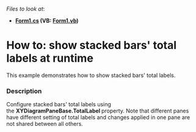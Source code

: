 <!-- default file list -->
*Files to look at*:

* **[Form1.cs](./CS/StackedBarTotalLabelSample/Form1.cs) (VB: [Form1.vb](./VB/StackedBarTotalLabelSample/Form1.vb))**
<!-- default file list end -->
# How to: show stacked bars' total labels at runtime


This example demonstrates how to show stacked bars' total labels.


<h3>Description</h3>

Configure stacked bars' total labels using the&nbsp;<strong>XYDiagramPaneBase.TotalLabel </strong>property. Note that different panes have different setting of total labels and changes applied in one pane are not shared between all others.

<br/>


